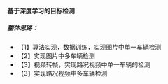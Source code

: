 #### 基于深度学习的目标检测

##### 整体思路：
- 【1】算法实现，数据训练，实现图片中单一车辆检测
- 【2】实现图片中多车辆检测
- 【3】视频转帧，实现路况视频中单一车辆的检测
- 【3】实现路况视频中多车辆检测